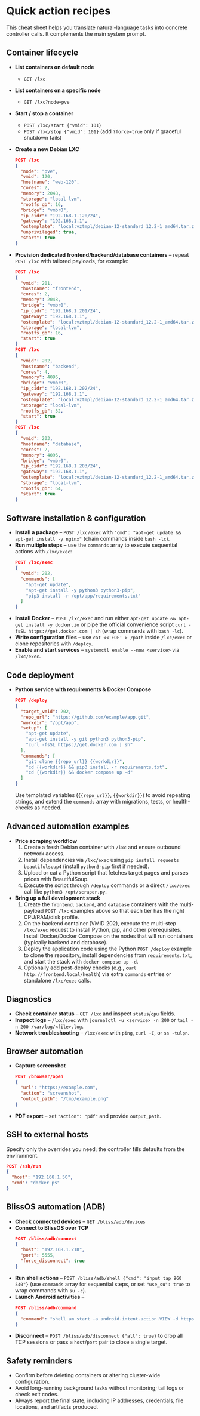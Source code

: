 # Quick action recipes

This cheat sheet helps you translate natural-language tasks into concrete controller calls.  It complements the main system prompt.

## Container lifecycle
- **List containers on default node**
  - `GET /lxc`
- **List containers on a specific node**
  - `GET /lxc?node=pve`
- **Start / stop a container**
  - `POST /lxc/start {"vmid": 101}`
  - `POST /lxc/stop {"vmid": 101}` (add `?force=true` only if graceful shutdown fails)
- **Create a new Debian LXC**
  ```json
  POST /lxc
  {
    "node": "pve",
    "vmid": 120,
    "hostname": "web-120",
    "cores": 2,
    "memory": 2048,
    "storage": "local-lvm",
    "rootfs_gb": 16,
    "bridge": "vmbr0",
    "ip_cidr": "192.168.1.120/24",
    "gateway": "192.168.1.1",
    "ostemplate": "local:vztmpl/debian-12-standard_12.2-1_amd64.tar.zst",
    "unprivileged": true,
    "start": true
  }
  ```

- **Provision dedicated frontend/backend/database containers** – repeat `POST /lxc` with tailored payloads, for example:
  ```json
  POST /lxc
  {
    "vmid": 201,
    "hostname": "frontend",
    "cores": 2,
    "memory": 2048,
    "bridge": "vmbr0",
    "ip_cidr": "192.168.1.201/24",
    "gateway": "192.168.1.1",
    "ostemplate": "local:vztmpl/debian-12-standard_12.2-1_amd64.tar.zst",
    "storage": "local-lvm",
    "rootfs_gb": 16,
    "start": true
  }
  POST /lxc
  {
    "vmid": 202,
    "hostname": "backend",
    "cores": 4,
    "memory": 4096,
    "bridge": "vmbr0",
    "ip_cidr": "192.168.1.202/24",
    "gateway": "192.168.1.1",
    "ostemplate": "local:vztmpl/debian-12-standard_12.2-1_amd64.tar.zst",
    "storage": "local-lvm",
    "rootfs_gb": 32,
    "start": true
  }
  POST /lxc
  {
    "vmid": 203,
    "hostname": "database",
    "cores": 2,
    "memory": 4096,
    "bridge": "vmbr0",
    "ip_cidr": "192.168.1.203/24",
    "gateway": "192.168.1.1",
    "ostemplate": "local:vztmpl/debian-12-standard_12.2-1_amd64.tar.zst",
    "storage": "local-lvm",
    "rootfs_gb": 64,
    "start": true
  }
  ```

## Software installation & configuration
- **Install a package** – `POST /lxc/exec` with `"cmd": "apt-get update && apt-get install -y nginx"` (chain commands inside `bash -lc`).
- **Run multiple steps** – use the `commands` array to execute sequential actions with `/lxc/exec`:
  ```json
  POST /lxc/exec
  {
    "vmid": 202,
    "commands": [
      "apt-get update",
      "apt-get install -y python3 python3-pip",
      "pip3 install -r /opt/app/requirements.txt"
    ]
  }
  ```
- **Install Docker** – `POST /lxc/exec` and run either `apt-get update && apt-get install -y docker.io` or pipe the official convenience script `curl -fsSL https://get.docker.com | sh` (wrap commands with `bash -lc`).
- **Write configuration files** – use `cat <<'EOF' > /path` inside `/lxc/exec` or clone repositories with `/deploy`.
- **Enable and start services** – `systemctl enable --now <service>` via `/lxc/exec`.

## Code deployment
- **Python service with requirements & Docker Compose**
  ```json
  POST /deploy
  {
    "target_vmid": 202,
    "repo_url": "https://github.com/example/app.git",
    "workdir": "/opt/app",
    "setup": [
      "apt-get update",
      "apt-get install -y git python3 python3-pip",
      "curl -fsSL https://get.docker.com | sh"
    ],
    "commands": [
      "git clone {{repo_url}} {{workdir}}",
      "cd {{workdir}} && pip3 install -r requirements.txt",
      "cd {{workdir}} && docker compose up -d"
    ]
  }
  ```
  Use templated variables (`{{repo_url}}`, `{{workdir}}`) to avoid repeating strings, and extend the `commands` array with migrations, tests, or health-checks as needed.

## Advanced automation examples
- **Price scraping workflow**
  1. Create a fresh Debian container with `/lxc` and ensure outbound network access.
  2. Install dependencies via `/lxc/exec` using `pip install requests beautifulsoup4` (install `python3-pip` first if needed).
  3. Upload or cat a Python script that fetches target pages and parses prices with BeautifulSoup.
  4. Execute the script through `/deploy` commands or a direct `/lxc/exec` call like `python3 /opt/scraper.py`.
- **Bring up a full development stack**
  1. Create the `frontend`, `backend`, and `database` containers with the multi-payload `POST /lxc` examples above so that each tier has the right CPU/RAM/disk profile.
  2. On the backend container (VMID 202), execute the multi-step `/lxc/exec` request to install Python, pip, and other prerequisites. Install Docker/Docker Compose on the nodes that will run containers (typically backend and database).
  3. Deploy the application code using the Python `POST /deploy` example to clone the repository, install dependencies from `requirements.txt`, and start the stack with `docker compose up -d`.
  4. Optionally add post-deploy checks (e.g., `curl http://frontend.local/health`) via extra `commands` entries or standalone `/lxc/exec` calls.

## Diagnostics
- **Check container status** – `GET /lxc` and inspect `status`/`cpu` fields.
- **Inspect logs** – `/lxc/exec` with `journalctl -u <service> -n 200` or `tail -n 200 /var/log/<file>.log`.
- **Network troubleshooting** – `/lxc/exec` with `ping`, `curl -I`, or `ss -tulpn`.

## Browser automation
- **Capture screenshot**
  ```json
  POST /browser/open
  {
    "url": "https://example.com",
    "action": "screenshot",
    "output_path": "/tmp/example.png"
  }
  ```
- **PDF export** – set `"action": "pdf"` and provide `output_path`.

## SSH to external hosts
Specify only the overrides you need; the controller fills defaults from the environment.
```json
POST /ssh/run
{
  "host": "192.168.1.50",
  "cmd": "docker ps"
}
```

## BlissOS automation (ADB)
- **Check connected devices** – `GET /bliss/adb/devices`
- **Connect to BlissOS over TCP**
  ```json
  POST /bliss/adb/connect
  {
    "host": "192.168.1.218",
    "port": 5555,
    "force_disconnect": true
  }
  ```
- **Run shell actions** – `POST /bliss/adb/shell {"cmd": "input tap 960 540"}` (use `commands` array for sequential steps, or set `"use_su": true` to wrap commands with `su -c`).
- **Launch Android activities** –
  ```json
  POST /bliss/adb/command
  {
    "command": "shell am start -a android.intent.action.VIEW -d https://example.com"
  }
  ```
- **Disconnect** – `POST /bliss/adb/disconnect {"all": true}` to drop all TCP sessions or pass a `host`/`port` pair to close a single target.

## Safety reminders
- Confirm before deleting containers or altering cluster-wide configuration.
- Avoid long-running background tasks without monitoring; tail logs or check exit codes.
- Always report the final state, including IP addresses, credentials, file locations, and artifacts produced.
